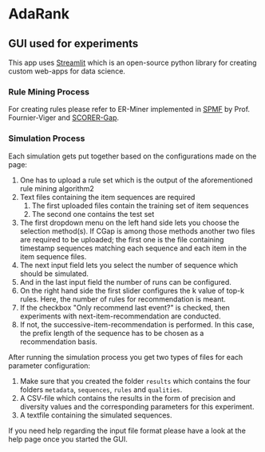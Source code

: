 # AdaRank
## GUI used for experiments

This app uses [Streamlit](https://docs.streamlit.io/) which is an open-source python library for creating custom web-apps for data science.

### Rule Mining Process
For creating rules please refer to ER-Miner implemented in [SPMF](https://www.philippe-fournier-viger.com/spmf/ERMiner.php) by Prof. Fournier-Viger 
and [SCORER-Gap](https://github.com/nimbus262/scorer-gap).

### Simulation Process
Each simulation gets put together based on the configurations made on the page:
1. One has to upload a rule set which is the output of the aforementioned rule mining algorithm2
2. Text files containing the item sequences are required
   1. The first uploaded files contain the training set of item sequences
   2. The second one contains the test set
3. The first dropdown menu on the left hand side lets you choose the selection method(s). If CGap is among those methods another two files are required to be uploaded; the first one is the file containing timestamp sequences matching each sequence and each item in the item sequence files.
4. The next input field lets you select the number of sequence which should be simulated.
5. And in the last input field the number of runs can be configured.
6. On the right hand side the first slider configures the k value of top-k rules. Here, the number of rules for recommendation is meant.
7. If the checkbox "Only recommend last event?" is checked, then experiments with next-item-recommendation are conducted. 
8. If not, the successive-item-recommendation is performed. In this case, the prefix length of the sequence has to be chosen as a recommendation basis.

After running the simulation process you get two types of files for each parameter configuration:
1. Make sure that you created the folder `results` which contains the four folders `metadata`, `sequences`, `rules` and `qualities`.
2. A CSV-file which contains the results in the form of precision and diversity values and the corresponding parameters for this experiment.
3. A textfile containing the simulated sequences.

If you need help regarding the input file format please have a look at the help page once you started the GUI.

